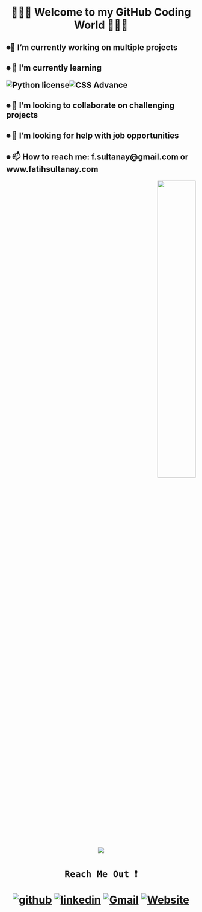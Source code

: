 <!-- <link href="https://cdn.jsdelivr.net/npm/bootstrap@5.0.0-beta3/dist/css/bootstrap.min.css" rel="stylesheet" integrity="sha384-eOJMYsd53ii+scO/bJGFsiCZc+5NDVN2yr8+0RDqr0Ql0h+rP48ckxlpbzKgwra6" crossorigin="anonymous"> -->

<h1 align="center", margin="5%">                      👨🏻‍💻  Welcome to my GitHub Coding World 👨🏻‍💻 </h1>





<h2>⏺🔭 I’m currently working on multiple projects </h2>

<h2>⏺ 🌱 I’m currently learning 

![Python license](https://img.shields.io/badge/Phyton-blue.svg)![CSS Advance](https://img.shields.io/badge/CSS-green.svg) </h2>

<h2>⏺ 👯 I’m looking to collaborate on challenging projects </h2>
<h2>⏺ 🤔 I’m looking for help with job opportunities</h2>
<h2>⏺ 📫 How to reach me: f.sultanay@gmail.com or www.fatihsultanay.com</h2>



<p align="right">
<img src="https://user-images.githubusercontent.com/77207167/115290400-7abafe80-a121-11eb-944f-6b6acd1bbffb.gif" height="45%" width="45%" />

</p>





<p align="center">
<img src="https://user-images.githubusercontent.com/77207167/115284517-c5854800-a11a-11eb-82be-34338110447d.png" >
</p>

## 
   
<h1 align="center">

     Reach Me Out ❗️ 

                              
[![github](https://user-images.githubusercontent.com/77207167/111052614-58e7a100-842a-11eb-834d-21aa5fa25e2e.png)][1]
[![linkedin](https://user-images.githubusercontent.com/77207167/111052328-d362f180-8427-11eb-93b2-db395a9da005.png)][2]
[![Gmail](https://user-images.githubusercontent.com/77207167/111044783-9e02d780-8418-11eb-80c7-65c663549a9e.png)][3] 
[![Website](https://user-images.githubusercontent.com/77207167/115284447-b0a8b480-a11a-11eb-8d09-4619dd002f59.png)][4] 

[1]: https://github.com/fatihay53
[2]: https://www.linkedin.com/in/fatih-sultan-ay-211689181
[3]: mailto:f.sultanay@gmail.com
[4]: https://www.fatihsultanay.com
</h1>
